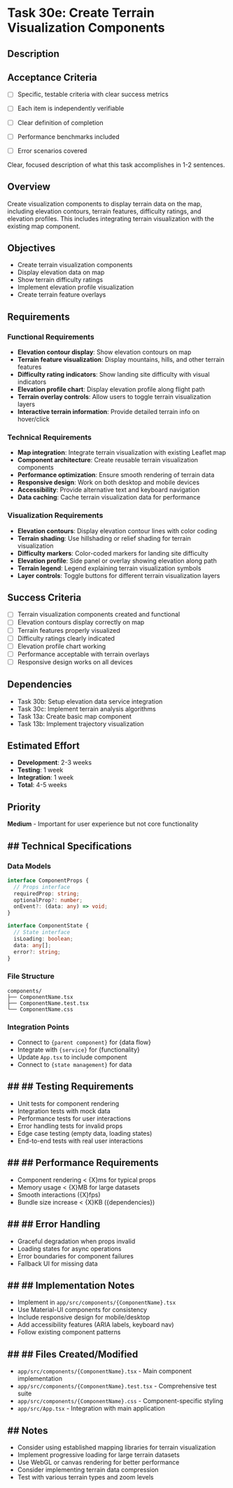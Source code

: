 # Task 30e: Create Terrain Visualization Components

## Description
## Acceptance Criteria
- [ ] Specific, testable criteria with clear success metrics
- [ ] Each item is independently verifiable
- [ ] Clear definition of completion
- [ ] Performance benchmarks included
- [ ] Error scenarios covered


Clear, focused description of what this task accomplishes in 1-2 sentences.

## Overview
Create visualization components to display terrain data on the map, including elevation contours, terrain features, difficulty ratings, and elevation profiles. This includes integrating terrain visualization with the existing map component.

## Objectives
- Create terrain visualization components
- Display elevation data on map
- Show terrain difficulty ratings
- Implement elevation profile visualization
- Create terrain feature overlays

## Requirements

### Functional Requirements
- **Elevation contour display**: Show elevation contours on map
- **Terrain feature visualization**: Display mountains, hills, and other terrain features
- **Difficulty rating indicators**: Show landing site difficulty with visual indicators
- **Elevation profile chart**: Display elevation profile along flight path
- **Terrain overlay controls**: Allow users to toggle terrain visualization layers
- **Interactive terrain information**: Provide detailed terrain info on hover/click

### Technical Requirements
- **Map integration**: Integrate terrain visualization with existing Leaflet map
- **Component architecture**: Create reusable terrain visualization components
- **Performance optimization**: Ensure smooth rendering of terrain data
- **Responsive design**: Work on both desktop and mobile devices
- **Accessibility**: Provide alternative text and keyboard navigation
- **Data caching**: Cache terrain visualization data for performance

### Visualization Requirements
- **Elevation contours**: Display elevation contour lines with color coding
- **Terrain shading**: Use hillshading or relief shading for terrain visualization
- **Difficulty markers**: Color-coded markers for landing site difficulty
- **Elevation profile**: Side panel or overlay showing elevation along path
- **Terrain legend**: Legend explaining terrain visualization symbols
- **Layer controls**: Toggle buttons for different terrain visualization layers

## Success Criteria
- [ ] Terrain visualization components created and functional
- [ ] Elevation contours display correctly on map
- [ ] Terrain features properly visualized
- [ ] Difficulty ratings clearly indicated
- [ ] Elevation profile chart working
- [ ] Performance acceptable with terrain overlays
- [ ] Responsive design works on all devices

## Dependencies
- Task 30b: Setup elevation data service integration
- Task 30c: Implement terrain analysis algorithms
- Task 13a: Create basic map component
- Task 13b: Implement trajectory visualization

## Estimated Effort
- **Development**: 2-3 weeks
- **Testing**: 1 week
- **Integration**: 1 week
- **Total**: 4-5 weeks

## Priority
**Medium** - Important for user experience but not core functionality

## ## Technical Specifications

### Data Models
```typescript
interface ComponentProps {
  // Props interface
  requiredProp: string;
  optionalProp?: number;
  onEvent?: (data: any) => void;
}

interface ComponentState {
  // State interface
  isLoading: boolean;
  data: any[];
  error?: string;
}
```

### File Structure
```
components/
├── ComponentName.tsx
├── ComponentName.test.tsx
└── ComponentName.css
```

### Integration Points
- Connect to `{parent component}` for {data flow}
- Integrate with `{service}` for {functionality}
- Update `App.tsx` to include component
- Connect to `{state management}` for data

## ## ## Testing Requirements
- Unit tests for component rendering
- Integration tests with mock data
- Performance tests for user interactions
- Error handling tests for invalid props
- Edge case testing (empty data, loading states)
- End-to-end tests with real user interactions

## ## ## Performance Requirements
- Component rendering < {X}ms for typical props
- Memory usage < {X}MB for large datasets
- Smooth interactions ({X}fps)
- Bundle size increase < {X}KB ({dependencies})

## ## ## Error Handling
- Graceful degradation when props invalid
- Loading states for async operations
- Error boundaries for component failures
- Fallback UI for missing data

## ## ## Implementation Notes
- Implement in `app/src/components/{ComponentName}.tsx`
- Use Material-UI components for consistency
- Include responsive design for mobile/desktop
- Add accessibility features (ARIA labels, keyboard nav)
- Follow existing component patterns

## ## ## Files Created/Modified
- `app/src/components/{ComponentName}.tsx` - Main component implementation
- `app/src/components/{ComponentName}.test.tsx` - Comprehensive test suite
- `app/src/components/{ComponentName}.css` - Component-specific styling
- `app/src/App.tsx` - Integration with main application

## ## Notes
- Consider using established mapping libraries for terrain visualization
- Implement progressive loading for large terrain datasets
- Use WebGL or canvas rendering for better performance
- Consider implementing terrain data compression
- Test with various terrain types and zoom levels 